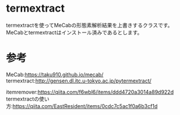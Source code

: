 # termextract
termextractを使ってMeCabの形態素解析結果を上書きするクラスです。  
MeCabとtermextractはインストール済みであるとします。

# 参考
MeCab:https://taku910.github.io/mecab/  
termextract:http://gensen.dl.itc.u-tokyo.ac.jp/pytermextract/  

itemremover:https://qiita.com/f6wbl6/items/ddd4720a3014a89d922d  
termextractの使い方:https://qiita.com/EastResident/items/0cdc7c5ac1f0a6b3cf1d
